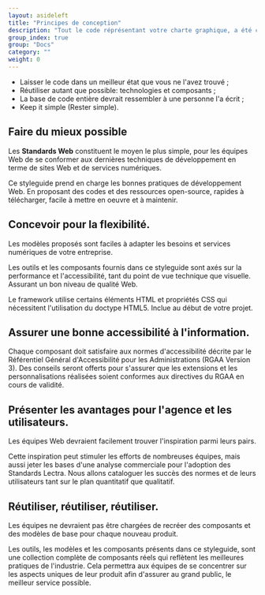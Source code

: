 ```yaml
---
layout: asideleft
title: "Principes de conception"
description: "Tout le code réprésentant votre charte graphique, a été conçu pour vous aider à créer de meilleures expériences pour vos utilisateurs. Voici comment utiliser ce styleguide."
group_index: true
group: "Docs"
category: ""
weight: 0
---
```


* Laisser le code dans un meilleur état que vous ne l'avez trouvé ;
* Réutiliser autant que possible: technologies et composants ;
* La base de code entière devrait ressembler à une personne l'a écrit ;
* Keep it simple (Rester simple).

## Faire du mieux possible

Les **Standards Web** constituent le moyen le plus simple, pour les équipes Web de se conformer aux dernières techniques de développement en terme de sites Web et de services numériques.

Ce styleguide prend en charge les bonnes pratiques de développement Web. En proposant des codes et des ressources open-source, rapides à télécharger, facile à mettre en oeuvre et à maintenir.

## Concevoir pour la flexibilité.

Les modèles proposés sont faciles à adapter les besoins et services numériques de votre entreprise.

Les outils et les composants fournis dans ce styleguide sont axés sur la performance et l'accessibilité, tant du point de vue technique que visuelle. Assurant un bon niveau de qualité Web.

Le framework utilise certains éléments HTML et propriétés CSS qui nécessitent l'utilisation du doctype HTML5. Inclue au début de votre projet.

## Assurer une bonne accessibilité à l'information.

Chaque composant doit satisfaire aux normes d'accessibilité décrite par le Référentiel Général d'Accessibilité pour les Administrations (RGAA Version 3). Des conseils seront offerts pour s'assurer que les extensions et les personnalisations réalisées soient conformes aux directives du RGAA en cours de validité.

## Présenter les avantages pour l'agence et les utilisateurs.

Les équipes Web devraient facilement trouver l'inspiration parmi leurs pairs.

Cette inspiration peut stimuler les efforts de nombreuses équipes, mais aussi jeter les bases d'une analyse commerciale pour l'adoption des Standards Lectra. Nous allons cataloguer les succès des normes et de leurs utilisateurs tant sur le plan quantitatif que qualitatif.

## Réutiliser, réutiliser, réutiliser.

Les équipes ne devraient pas être chargées de recréer des composants et des modèles de base pour chaque nouveau produit.

Les outils, les modèles et les composants présents dans ce styleguide, sont une collection complète de composants réels qui reflètent les meilleures pratiques de l'industrie. Cela permettra aux équipes de se concentrer sur les aspects uniques de leur produit afin d'assurer au grand public, le meilleur service possible.
